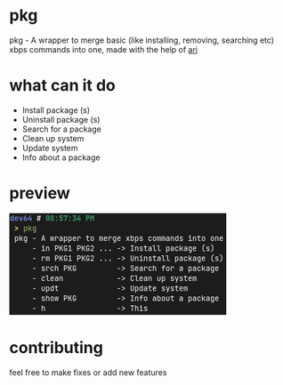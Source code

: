 # pkg
pkg - A wrapper to merge basic (like installing, removing, searching etc) xbps commands into one, made with the help of [ari](https://ari-web.xyz/gh)

# what can it do
+ Install package (s)
+ Uninstall package (s)
+ Search for a package
+ Clean up system
+ Update system
+ Info about a package

# preview
![a preview screenshot of what pkg can do](pre.png)

# contributing
feel free to make fixes or add new features
